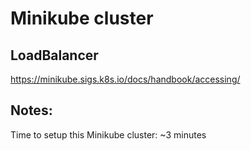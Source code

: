 # Minikube cluster

## LoadBalancer

https://minikube.sigs.k8s.io/docs/handbook/accessing/

## Notes:

Time to setup this Minikube cluster: ~3 minutes 